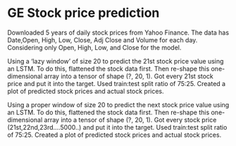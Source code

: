 # GE Stock price prediction

Downloaded 5 years of daily stock prices from Yahoo Finance. The data has Date,Open, High, Low, Close, Adj Close and Volume for each day. 
Considering only Open, High, Low, and Close for the model. 

Using a ‘lazy window’ of size 20 to predict the 21st stock price value using an LSTM. 
To do this, flattened the stock data first. Then re-shape this one-dimensional array into a tensor of shape (?, 20, 1).
Got every 21st stock price and put it into the target. 
Used train:test split ratio of 75:25. 
Created a plot of predicted stock prices and actual stock prices.

Using a proper window of size 20 to predict the next stock price value using an LSTM.
To do this, flattened the stock data first. Then re-shape this one-dimensional array into a tensor of shape (?, 20, 1).
Got every stock price (21st,22nd,23rd....5000..) and put it into the target. 
Used train:test split ratio of 75:25. 
Created a plot of predicted stock prices and actual stock prices.
